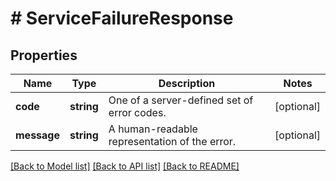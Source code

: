 # # ServiceFailureResponse

## Properties

Name | Type | Description | Notes
------------ | ------------- | ------------- | -------------
**code** | **string** | One of a server-defined set of error codes. | [optional] 
**message** | **string** | A human-readable representation of the error. | [optional] 

[[Back to Model list]](../../README.md#documentation-for-models) [[Back to API list]](../../README.md#documentation-for-api-endpoints) [[Back to README]](../../README.md)


